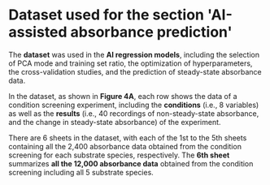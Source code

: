 # Dataset used for the section 'AI-assisted absorbance prediction'
The **dataset** was used in the **AI regression models**, including the selection of PCA mode and training set ratio, the optimization of hyperparameters, the cross-validation studies, and the prediction of steady-state absorbance data.

In the dataset, as shown in **Figure 4A**, each row shows the data of a condition screening experiment, including the **conditions** (i.e., 8 variables) as well as the **results**
(i.e., 40 recordings of non-steady-state absorbance, and the change in steady-state absorbance) of the experiment.

There are 6 sheets in the dataset, with each of the 1st to the 5th sheets containing all the 2,400 absorbance data obtained from the condition screening for each substrate species, respectively. The **6th sheet** summarizes **all the 12,000 absorbance data** obtained from the condition screening including all 5 substrate species.

